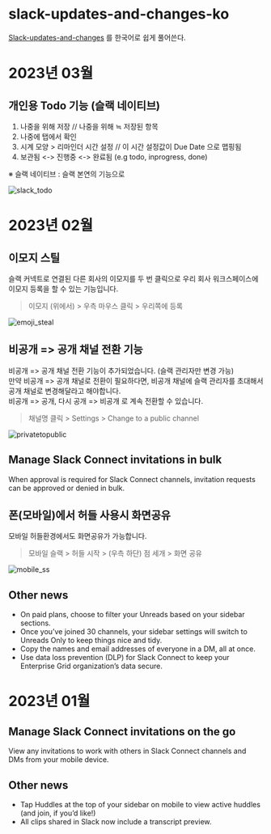 # slack-updates-and-changes-ko
[Slack-updates-and-changes](https://slack.com/help/articles/115004846068-Slack-updates-and-changes) 를 한국어로 쉽게 풀어쓴다.

# 2023년 03월
## 개인용 Todo 기능 (슬랙 네이티브)
1. 나중을 위해 저장 // 나중을 위해 ≒ 저장된 항목 
2. 나중에 탭에서 확인
3. 시계 모양 > 리마인더 시간 설정 // 이 시간 설정값이 Due Date 으로 맵핑됨
4. 보관됨 <-> 진행중 <-> 완료됨 (e.g todo, inprogress, done)

※ 슬랙 네이티브 : 슬랙 본연의 기능으로

![slack_todo](https://user-images.githubusercontent.com/18473861/222742509-815e2865-8ed1-4549-9295-200e9bcaa77a.png)

# 2023년 02월
## 이모지 스틸
슬랙 커넥트로 연결된 다른 회사의 이모지를 두 번 클릭으로 우리 회사 워크스페이스에 이모지 등록을 할 수 있는 기능입니다.
> 이모지 (위에서) > 우측 마우스 클릭 > 우리쪽에 등록

![emoji_steal](https://user-images.githubusercontent.com/18473861/222737397-53ba5104-69e1-4c43-a065-d370c371d80e.png)

## 비공개 => 공개 채널 전환 기능
비공개 => 공개 채널 전환 기능이 추가되었습니다. (슬랙 관리자만 변경 가능)  
만약 비공개 => 공개 채널로 전환이 필요하다면, 비공개 채널에 슬랙 관리자를 초대해서 공개 채널로 변경해달라고 해야합니다.  
비공개 => 공개, 다시 공개 => 비공개 로 계속 전환할 수 있습니다.
> 채널명 클릭 > Settings > Change to a public channel

![privatetopublic](https://user-images.githubusercontent.com/18473861/222736389-315e8224-c526-42d1-84c7-c1d7d39af8a8.png)


## Manage Slack Connect invitations in bulk
When approval is required for Slack Connect channels, invitation requests can be approved or denied in bulk.

## 폰(모바일)에서 허들 사용시 화면공유
모바일 허들환경에서도 화면공유가 가능합니다.
> 모바일 슬랙 > 허들 시작 > (우측 하단) 점 세개 > 화면 공유

![mobile_ss](https://user-images.githubusercontent.com/18473861/222739939-53e70372-8f06-4a4d-bc39-688cf41bd9ab.png)

## Other news
- On paid plans, choose to filter your Unreads based on your sidebar sections.
- Once you’ve joined 30 channels, your sidebar settings will switch to Unreads Only to keep things nice and tidy.
- Copy the names and email addresses of everyone in a DM, all at once. 
- Use data loss prevention (DLP) for Slack Connect to keep your Enterprise Grid organization’s data secure.

## 

# 2023년 01월
## Manage Slack Connect invitations on the go
View any invitations to work with others in Slack Connect channels and DMs from your mobile device.
## Other news
- Tap Huddles at the top of your sidebar on mobile to view active huddles (and join, if you’d like!)
- All clips shared in Slack now include a transcript preview.
